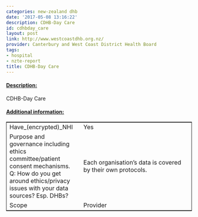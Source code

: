 ```yaml
---
categories: new-zealand dhb
date: '2017-05-08 13:16:22'
description: CDHB-Day Care
id: cdhbday_care
layout: post
link: http://www.westcoastdhb.org.nz/
provider: Canterbury and West Coast District Health Board
tags:
- hospital
- nzte-report
title: CDHB-Day Care
---
```



 <h4> <u>Description:</u> </h4>
CDHB-Day Care
 <h4> <u>Additional information:</u> </h4>
 <table style="border: 1px solid">
 <tr> <td width="40%">Have_(encrypted)_NHI</td> <td>Yes</td> </tr>
 <tr> <td width="40%">Purpose and governance including ethics committee/patient consent mechanisms. Q: How do you get around ethics/privacy issues with your data sources? Esp. DHBs?</td> <td>Each organisation’s data is covered by their own protocols. </td> </tr>
 <tr> <td width="40%">Scope</td> <td>Provider</td> </tr>
 </table>